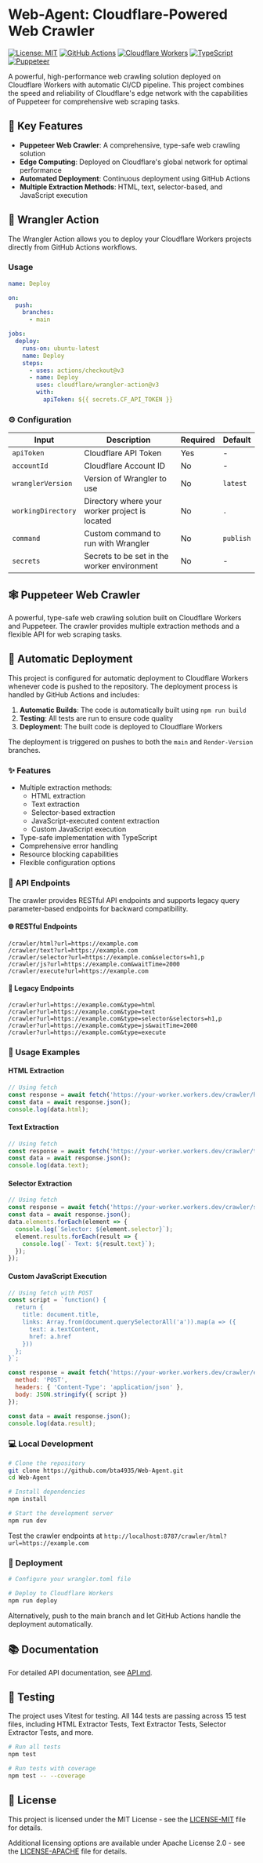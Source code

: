 # Web-Agent: Cloudflare-Powered Web Crawler

[![License: MIT](https://img.shields.io/badge/License-MIT-blue.svg)](https://opensource.org/licenses/MIT)
[![GitHub Actions](https://img.shields.io/badge/CI/CD-GitHub_Actions-2088FF?logo=github-actions&logoColor=white)](https://github.com/features/actions)
[![Cloudflare Workers](https://img.shields.io/badge/Powered%20by-Cloudflare%20Workers-F38020?logo=cloudflare&logoColor=white)](https://workers.cloudflare.com/)
[![TypeScript](https://img.shields.io/badge/TypeScript-4.9-3178C6?logo=typescript&logoColor=white)](https://www.typescriptlang.org/)
[![Puppeteer](https://img.shields.io/badge/Puppeteer-Headless_Chrome-40B5A4?logo=puppeteer&logoColor=white)](https://pptr.dev/)

A powerful, high-performance web crawling solution deployed on Cloudflare Workers with automatic CI/CD pipeline. This project combines the speed and reliability of Cloudflare's edge network with the capabilities of Puppeteer for comprehensive web scraping tasks.

## 🚀 Key Features

- **Puppeteer Web Crawler**: A comprehensive, type-safe web crawling solution
- **Edge Computing**: Deployed on Cloudflare's global network for optimal performance
- **Automated Deployment**: Continuous deployment using GitHub Actions
- **Multiple Extraction Methods**: HTML, text, selector-based, and JavaScript execution

## 🔧 Wrangler Action

The Wrangler Action allows you to deploy your Cloudflare Workers projects directly from GitHub Actions workflows.

### Usage

```yaml
name: Deploy

on:
  push:
    branches:
      - main

jobs:
  deploy:
    runs-on: ubuntu-latest
    name: Deploy
    steps:
      - uses: actions/checkout@v3
      - name: Deploy
        uses: cloudflare/wrangler-action@v3
        with:
          apiToken: ${{ secrets.CF_API_TOKEN }}
```

### ⚙️ Configuration

| Input | Description | Required | Default |
| ----- | ----------- | -------- | ------- |
| `apiToken` | Cloudflare API Token | Yes | - |
| `accountId` | Cloudflare Account ID | No | - |
| `wranglerVersion` | Version of Wrangler to use | No | `latest` |
| `workingDirectory` | Directory where your worker project is located | No | `.` |
| `command` | Custom command to run with Wrangler | No | `publish` |
| `secrets` | Secrets to be set in the worker environment | No | - |

## 🕸️ Puppeteer Web Crawler

A powerful, type-safe web crawling solution built on Cloudflare Workers and Puppeteer. The crawler provides multiple extraction methods and a flexible API for web scraping tasks.

## 🚀 Automatic Deployment

This project is configured for automatic deployment to Cloudflare Workers whenever code is pushed to the repository. The deployment process is handled by GitHub Actions and includes:

1. **Automatic Builds**: The code is automatically built using `npm run build`
2. **Testing**: All tests are run to ensure code quality
3. **Deployment**: The built code is deployed to Cloudflare Workers

The deployment is triggered on pushes to both the `main` and `Render-Version` branches.

### ✨ Features

- Multiple extraction methods:
  - HTML extraction
  - Text extraction
  - Selector-based extraction
  - JavaScript-executed content extraction
  - Custom JavaScript execution
- Type-safe implementation with TypeScript
- Comprehensive error handling
- Resource blocking capabilities
- Flexible configuration options

### 🔌 API Endpoints

The crawler provides RESTful API endpoints and supports legacy query parameter-based endpoints for backward compatibility.

#### 🌐 RESTful Endpoints

```
/crawler/html?url=https://example.com
/crawler/text?url=https://example.com
/crawler/selector?url=https://example.com&selectors=h1,p
/crawler/js?url=https://example.com&waitTime=2000
/crawler/execute?url=https://example.com
```

#### 🔄 Legacy Endpoints

```
/crawler?url=https://example.com&type=html
/crawler?url=https://example.com&type=text
/crawler?url=https://example.com&type=selector&selectors=h1,p
/crawler?url=https://example.com&type=js&waitTime=2000
/crawler?url=https://example.com&type=execute
```

### 📝 Usage Examples

#### HTML Extraction

```javascript
// Using fetch
const response = await fetch('https://your-worker.workers.dev/crawler/html?url=https://example.com');
const data = await response.json();
console.log(data.html);
```

#### Text Extraction

```javascript
// Using fetch
const response = await fetch('https://your-worker.workers.dev/crawler/text?url=https://example.com');
const data = await response.json();
console.log(data.text);
```

#### Selector Extraction

```javascript
// Using fetch
const response = await fetch('https://your-worker.workers.dev/crawler/selector?url=https://example.com&selectors=h1,p,a');
const data = await response.json();
data.elements.forEach(element => {
  console.log(`Selector: ${element.selector}`);
  element.results.forEach(result => {
    console.log(`- Text: ${result.text}`);
  });
});
```

#### Custom JavaScript Execution

```javascript
// Using fetch with POST
const script = `function() {
  return {
    title: document.title,
    links: Array.from(document.querySelectorAll('a')).map(a => ({
      text: a.textContent,
      href: a.href
    }))
  };
}`;

const response = await fetch('https://your-worker.workers.dev/crawler/execute?url=https://example.com', {
  method: 'POST',
  headers: { 'Content-Type': 'application/json' },
  body: JSON.stringify({ script })
});

const data = await response.json();
console.log(data.result);
```

### 💻 Local Development

```bash
# Clone the repository
git clone https://github.com/bta4935/Web-Agent.git
cd Web-Agent

# Install dependencies
npm install

# Start the development server
npm run dev
```

Test the crawler endpoints at `http://localhost:8787/crawler/html?url=https://example.com`

### 🚢 Deployment

```bash
# Configure your wrangler.toml file

# Deploy to Cloudflare Workers
npm run deploy
```

Alternatively, push to the main branch and let GitHub Actions handle the deployment automatically.

## 📚 Documentation

For detailed API documentation, see [API.md](Information/API.md).

## 🧪 Testing

The project uses Vitest for testing. All 144 tests are passing across 15 test files, including HTML Extractor Tests, Text Extractor Tests, Selector Extractor Tests, and more.

```bash
# Run all tests
npm test

# Run tests with coverage
npm test -- --coverage
```

## 📄 License

This project is licensed under the MIT License - see the [LICENSE-MIT](LICENSE-MIT) file for details.

Additional licensing options are available under Apache License 2.0 - see the [LICENSE-APACHE](LICENSE-APACHE) file for details.